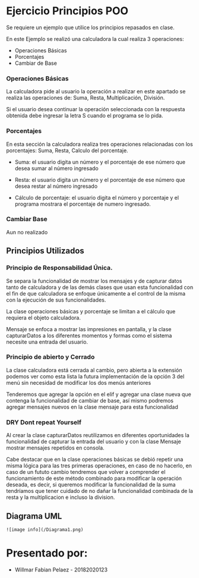 # Ejercicio Principios POO

Se requiere un ejemplo que utilice los principios repasados en clase.

En este Ejemplo se realizó una calculadora la cual realiza 3 operaciones:

* Operaciones Básicas
* Porcentajes
* Cambiar de Base

### Operaciones Básicas

La calculadora pide al usuario la operación a realizar en este apartado se realiza las operaciones de: Suma, Resta, Multiplicación, División. 

Si el usuario desea continuar la operación seleccionada con la respuesta obtenida debe ingresar la letra S cuando el programa se lo pida.

### Porcentajes

En esta sección la calculadora realiza tres operaciones relacionadas con los porcentajes: Suma, Resta, Calculo del porcentaje.

* Suma: el usuario digita un número y el porcentaje de ese número que desea sumar al número ingresado

* Resta: el usuario digita un número y el porcentaje de ese número que desea restar al número ingresado

* Cálculo de porcentaje: el usuario digita el número y porcentaje y el programa mostrara el porcentaje de numero ingresado.

### Cambiar Base

Aun no realizado

## Principios Utilizados

### Principio de Responsabilidad Única.

Se separa la funcionalidad de mostrar los mensajes y de capturar datos tanto de calculadora y de las demás clases que usan esta funcionalidad con el fin de que calculadora se enfoque únicamente a el control de la misma con la ejecución de sus funcionalidades.

La clase operaciones básicas y porcentaje se limitan a el cálculo que requiera el objeto calculadora.

Mensaje se enfoca a mostrar las impresiones en pantalla, y la clase capturarDatos a los diferentes momentos y formas como el sistema necesite una entrada del usuario.

### Principio de abierto y Cerrado

La clase calculadora está cerrada al cambio, pero abierta a la extensión podemos ver como esta lista la futura implementación de la opción 3 del menú sin necesidad de modificar los dos menús anteriores

Tenderemos que agregar la opción en el elif y agregar una clase nueva que contenga la funcionalidad de cambiar de base, así mismo podremos agregar mensajes nuevos en la clase mensaje para esta funcionalidad

### DRY Dont repeat Yourself

Al crear la clase capturarDatos reutilizamos en diferentes oportunidades la funcionalidad de capturar la entrada del usuario y con la clase Mensaje mostrar mensajes repetidos en consola.

Cabe destacar que en la clase operaciones básicas se debió repetir una misma lógica para las tres primeras operaciones, en caso de no hacerlo, en caso de un fututo cambio tendremos que volver a comprender el funcionamiento de este método combinado para modificar la operación deseada, es decir, si queremos modificar la funcionalidad de la suma tendríamos que tener cuidado de no dañar la funcionalidad combinada de la resta y la multiplicacion e incluso la division.

## Diagrama UML

    ![image info](/Diagrama1.png)

# Presentado por:

* Willmar Fabian Pelaez - 20182020123

